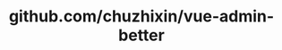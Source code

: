 ---
layout: post
title: github.com/chuzhixin/vue-admin-better
categories: link
tags: [انگلیسی, گیت‌هاب, برنامه‌نویسی]
---